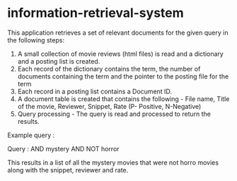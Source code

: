 # information-retrieval-system

This application retrieves a set of relevant documents for the given query in the following steps: 

1. A small collection of movie reviews (html files) is read and a dictionary and a posting list is created.
2. Each record of the dictionary contains the term, the number of documents containing the term and the pointer to the posting file for the term
3. Each record in a posting list contains a Document ID.
4. A document table is created that contains the following - File name, Title of the movie, Reviewer, Snippet, Rate (P- Positive, N-Negative)
5. Query processing - The query is read and processed to return the results.

Example query : 

Query : AND mystery AND NOT horror

This results in a list of all the mystery movies that were not horro movies along with the snippet, reviewer and rate.
